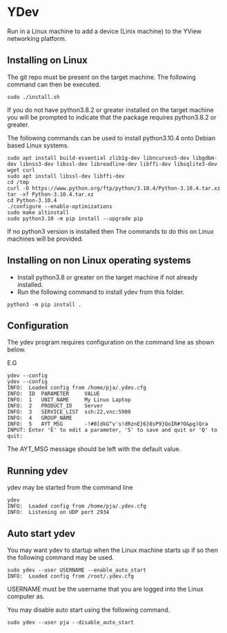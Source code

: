 # YDev
Run in a Linux machine to add a device (Linix machine) to the YView networking platform.

## Installing on Linux
The git repo must be present on the target machine. The following command can
then be executed.

```
sudo ./install.sh
```

If you do not have python3.8.2 or greater installed on the target machine
you will be prompted to indicate that the package requires python3.8.2 or
greater.

The following commands can be used to install python3.10.4 onto Debian based Linux systems.

```
sudo apt install build-essential zlib1g-dev libncurses5-dev libgdbm-dev libnss3-dev libssl-dev libreadline-dev libffi-dev libsqlite3-dev wget curl
sudo apt install libssl-dev libffi-dev
cd /tmp
curl -O https://www.python.org/ftp/python/3.10.4/Python-3.10.4.tar.xz
tar -xf Python-3.10.4.tar.xz
cd Python-3.10.4
./configure --enable-optimizations
sudo make altinstall
sudo python3.10 -m pip install --upgrade pip
```
If no python3 version is installed then The commands to do this on Linux machines will be provided.

## Installing on non Linux operating systems

- Install python3.8 or greater on the target machine if not already installed.
- Run the following command to install ydev from this folder.

```
python3 -m pip install .
```

## Configuration
The ydev program requires configuration on the command line as shown below.

E.G

```
ydev --config
ydev --config
INFO:  Loaded config from /home/pja/.ydev.cfg
INFO:  ID  PARAMETER     VALUE
INFO:  1   UNIT_NAME     My Linux Laptop
INFO:  2   PRODUCT_ID    Server
INFO:  3   SERVICE_LIST  ssh:22,vnc:5900
INFO:  4   GROUP_NAME    
INFO:  5   AYT_MSG       -!#8[dkG^v's!dRznE}6}8sP9}QoIR#?O&pg)Qra
INPUT: Enter 'E' to edit a parameter, 'S' to save and quit or 'Q' to quit:
```

The AYT_MSG message should be left with the default value.


## Running ydev

ydev may be started from the command line

```
ydev
INFO:  Loaded config from /home/pja/.ydev.cfg
INFO:  Listening on UDP port 2934
```

## Auto start ydev
You may want ydev to startup when the Linux machine starts up if so then the following
command may be used.

```
sudo ydev --user USERNAME --enable_auto_start
INFO:  Loaded config from /root/.ydev.cfg
```

USERNAME must be the username that you are logged into the Linux computer as.

You may disable auto start using the following command.

```
sudo ydev --user pja --disable_auto_start

```

